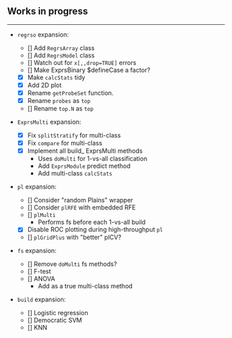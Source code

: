 ## Works in progress
---------------------
* `regrso` expansion:
  * [] Add `RegrsArray` class
  * [] Add `RegrsModel` class
  * [] Watch out for `x[,,drop=TRUE]` errors
  * [] Make ExprsBinary $defineCase a factor?
  * [x] Make `calcStats` tidy
  * [x] Add 2D plot
  * [x] Rename `getProbeSet` function.
  * [x] Rename `probes` as `top`
  * [] Rename `top.N` as `top`
  
* `ExprsMulti` expansion:
  * [x] Fix `splitStratify` for multi-class
  * [x] Fix `compare` for multi-class
  * [x] Implement all build_ ExprsMulti methods
    * Uses `doMulti` for 1-vs-all classification
    * Add `ExprsModule` predict method
    * Add multi-class `calcStats`
    
* `pl` expansion:
  * [] Consider "random Plains" wrapper
  * [] Consider `plRFE` with embedded RFE
  * [] `plMulti`
    * Performs fs before each 1-vs-all build
  * [x] Disable ROC plotting during high-throughput `pl`
  * [] `plGridPlus` with "better" plCV?
  
* `fs` expansion:
  * [] Remove `doMulti` fs methods?
  * [] F-test
  * [] ANOVA
    * Add as a true multi-class method
    
* `build` expansion:
  * [] Logistic regression
  * [] Democratic SVM
  * [] KNN
